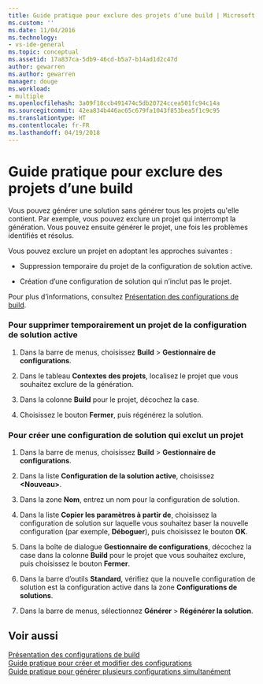```yaml
---
title: Guide pratique pour exclure des projets d’une build | Microsoft Docs
ms.custom: ''
ms.date: 11/04/2016
ms.technology:
- vs-ide-general
ms.topic: conceptual
ms.assetid: 17a837ca-5db9-46cd-b5a7-b14ad1d2c47d
author: gewarren
ms.author: gewarren
manager: douge
ms.workload:
- multiple
ms.openlocfilehash: 3a09f18ccb491474c5db20724ccea501fc94c14a
ms.sourcegitcommit: 42ea834b446ac65c679fa1043f853bea5f1c9c95
ms.translationtype: HT
ms.contentlocale: fr-FR
ms.lasthandoff: 04/19/2018
---
```

# <a name="how-to-exclude-projects-from-a-build"></a>Guide pratique pour exclure des projets d’une build
Vous pouvez générer une solution sans générer tous les projets qu'elle contient. Par exemple, vous pouvez exclure un projet qui interrompt la génération. Vous pouvez ensuite générer le projet, une fois les problèmes identifiés et résolus.  
  
 Vous pouvez exclure un projet en adoptant les approches suivantes :  
  
-   Suppression temporaire du projet de la configuration de solution active.  
  
-   Création d’une configuration de solution qui n’inclut pas le projet.  
  
 Pour plus d’informations, consultez [Présentation des configurations de build](../ide/understanding-build-configurations.md).  
  
### <a name="to-temporarily-remove-a-project-from-the-active-solution-configuration"></a>Pour supprimer temporairement un projet de la configuration de solution active  
  
1.  Dans la barre de menus, choisissez **Build** > **Gestionnaire de configurations**.  
  
2.  Dans le tableau **Contextes des projets**, localisez le projet que vous souhaitez exclure de la génération.  
  
3.  Dans la colonne **Build** pour le projet, décochez la case.  
  
4.  Choisissez le bouton **Fermer**, puis régénérez la solution.  
  
### <a name="to-create-a-solution-configuration-that-excludes-a-project"></a>Pour créer une configuration de solution qui exclut un projet  
  
1.  Dans la barre de menus, choisissez **Build** > **Gestionnaire de configurations**.  
  
2.  Dans la liste **Configuration de la solution active**, choisissez **\<Nouveau>**.  
  
3.  Dans la zone **Nom**, entrez un nom pour la configuration de solution.  
  
4.  Dans la liste **Copier les paramètres à partir de**, choisissez la configuration de solution sur laquelle vous souhaitez baser la nouvelle configuration (par exemple, **Déboguer**), puis choisissez le bouton **OK**.  
  
5.  Dans la boîte de dialogue **Gestionnaire de configurations**, décochez la case dans la colonne **Build** pour le projet que vous souhaitez exclure, puis choisissez le bouton **Fermer**.  
  
6.  Dans la barre d’outils **Standard**, vérifiez que la nouvelle configuration de solution est la configuration active dans la zone **Configurations de solutions**.  
  
7.  Dans la barre de menus, sélectionnez **Générer** > **Régénérer la solution**.  
  
## <a name="see-also"></a>Voir aussi  
 [Présentation des configurations de build](../ide/understanding-build-configurations.md)   
 [Guide pratique pour créer et modifier des configurations](../ide/how-to-create-and-edit-configurations.md)   
 [Guide pratique pour générer plusieurs configurations simultanément](../ide/how-to-build-multiple-configurations-simultaneously.md)